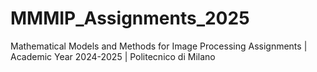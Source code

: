 # MMMIP_Assignments_2025
Mathematical Models and Methods for Image Processing Assignments | Academic Year 2024-2025 | Politecnico di Milano
